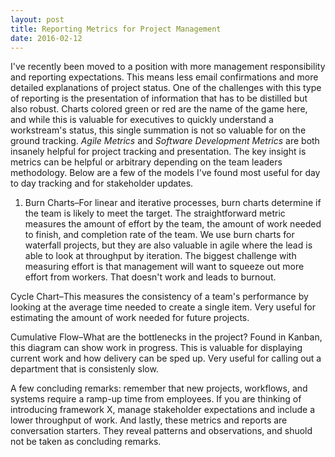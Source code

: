 ```yaml
---
layout: post
title: Reporting Metrics for Project Management
date: 2016-02-12
---
```


I've recently been moved to a position with more management responsibility and reporting expectations. This means less email confirmations and more detailed explanations of project status. One of the challenges with this type of reporting is the presentation of information that has to be distilled but also robust. Charts colored green or red are the name of the game here, and while this is valuable for executives to quickly understand a workstream's status, this single summation is not so valuable for on the ground tracking. *Agile Metrics* and *Software Development Metrics* are both insanely helpful for project tracking and presentation. The key insight is metrics can be helpful or arbitrary depending on the team leaders methodology. Below are a few of the models I've found most useful for day to day tracking and for stakeholder updates.

1) Burn Charts–For linear and iterative processes, burn charts determine if the team is likely to meet the target. The straightforward metric measures the amount of effort by the team, the amount of work needed to finish, and completion rate of the team. We use burn charts for waterfall projects, but they are also valuable in agile where the lead is able to look at throughput by iteration. The biggest challenge with measuring effort is that management will want to squeeze out more effort from workers. That doesn't work and leads to burnout.


Cycle Chart–This measures the consistency of a team's performance by looking at the average time needed to create a single item. Very useful for estimating the amount of work needed for future projects.


Cumulative Flow–What are the bottlenecks in the project? Found in Kanban, this diagram can show work in progress. This is valuable for displaying current work and how delivery can be sped up. Very useful for calling out a department that is consistenly slow.


A few concluding remarks: remember that new projects, workflows, and systems require a ramp-up time from employees. If you are thinking of introducing framework X, manage stakeholder expectations and include a lower throughput of work. And lastly, these metrics and reports are conversation starters. They reveal patterns and observations, and shuold not be taken as concluding remarks.
